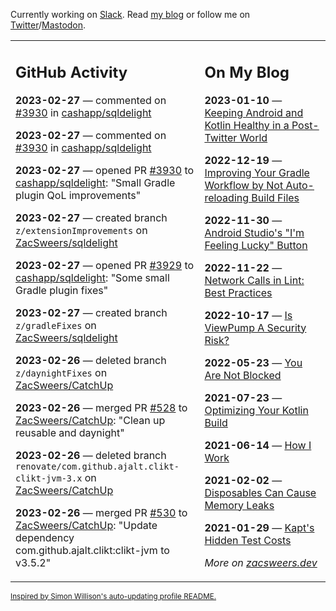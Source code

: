 Currently working on [Slack](https://slack.com/). Read [my blog](https://zacsweers.dev/) or follow me on [Twitter](https://twitter.com/ZacSweers)/[Mastodon](https://hachyderm.io/@ZacSweers).

<table><tr><td valign="top" width="60%">

## GitHub Activity
<!-- githubActivity starts -->
**2023-02-27** — commented on [#3930](https://github.com/cashapp/sqldelight/pull/3930#issuecomment-1446541976) in [cashapp/sqldelight](https://github.com/cashapp/sqldelight)

**2023-02-27** — commented on [#3930](https://github.com/cashapp/sqldelight/pull/3930#issuecomment-1445773835) in [cashapp/sqldelight](https://github.com/cashapp/sqldelight)

**2023-02-27** — opened PR [#3930](https://github.com/cashapp/sqldelight/pull/3930) to [cashapp/sqldelight](https://github.com/cashapp/sqldelight): "Small Gradle plugin QoL improvements"

**2023-02-27** — created branch `z/extensionImprovements` on [ZacSweers/sqldelight](https://github.com/ZacSweers/sqldelight)

**2023-02-27** — opened PR [#3929](https://github.com/cashapp/sqldelight/pull/3929) to [cashapp/sqldelight](https://github.com/cashapp/sqldelight): "Some small Gradle plugin fixes"

**2023-02-27** — created branch `z/gradleFixes` on [ZacSweers/sqldelight](https://github.com/ZacSweers/sqldelight)

**2023-02-26** — deleted branch `z/daynightFixes` on [ZacSweers/CatchUp](https://github.com/ZacSweers/CatchUp)

**2023-02-26** — merged PR [#528](https://github.com/ZacSweers/CatchUp/pull/528) to [ZacSweers/CatchUp](https://github.com/ZacSweers/CatchUp): "Clean up reusable and daynight"

**2023-02-26** — deleted branch `renovate/com.github.ajalt.clikt-clikt-jvm-3.x` on [ZacSweers/CatchUp](https://github.com/ZacSweers/CatchUp)

**2023-02-26** — merged PR [#530](https://github.com/ZacSweers/CatchUp/pull/530) to [ZacSweers/CatchUp](https://github.com/ZacSweers/CatchUp): "Update dependency com.github.ajalt.clikt:clikt-jvm to v3.5.2"
<!-- githubActivity ends -->
</td><td valign="top" width="40%">

## On My Blog
<!-- blog starts -->
**2023-01-10** — [Keeping Android and Kotlin Healthy in a Post-Twitter World](https://www.zacsweers.dev/keeping-android-healthy/)

**2022-12-19** — [Improving Your Gradle Workflow by Not Auto-reloading Build Files](https://www.zacsweers.dev/improving-your-workflow-by-not-auto-reloading-build-files/)

**2022-11-30** — [Android Studio's "I'm Feeling Lucky" Button](https://www.zacsweers.dev/android-studios-im-feeling-lucky-button/)

**2022-11-22** — [Network Calls in Lint: Best Practices](https://www.zacsweers.dev/network-calls-in-lint-best-practices/)

**2022-10-17** — [Is ViewPump A Security Risk?](https://www.zacsweers.dev/is-viewpump-a-security-risk/)

**2022-05-23** — [You Are Not Blocked](https://www.zacsweers.dev/you-are-not-blocked/)

**2021-07-23** — [Optimizing Your Kotlin Build](https://www.zacsweers.dev/optimizing-your-kotlin-build/)

**2021-06-14** — [How I Work](https://www.zacsweers.dev/how-i-work/)

**2021-02-02** — [Disposables Can Cause Memory Leaks](https://www.zacsweers.dev/disposables-can-cause-memory-leaks/)

**2021-01-29** — [Kapt's Hidden Test Costs](https://www.zacsweers.dev/kapts-hidden-test-costs/)
<!-- blog ends -->
_More on [zacsweers.dev](https://zacsweers.dev/)_
</td></tr></table>

<sub><a href="https://simonwillison.net/2020/Jul/10/self-updating-profile-readme/">Inspired by Simon Willison's auto-updating profile README.</a></sub>